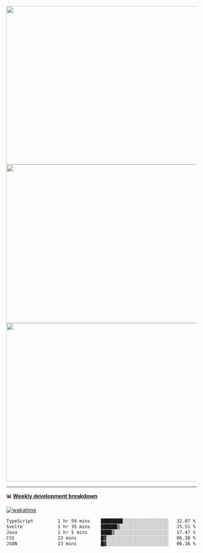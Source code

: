 <p float="left" align="middle"><img src="https://user-images.githubusercontent.com/56089155/195064669-12bd89bb-53c9-44b1-9fd8-993f93f585e1.png" width="600px" height="420px">
<img src="https://user-images.githubusercontent.com/56089155/195064706-c37aa3c8-f669-46c9-abba-1eadcbb910c5.png" width="600px" height="420px">
<img src="https://user-images.githubusercontent.com/56089155/195064753-0de674c7-4fc7-4831-a8a5-402e19cc77be.png" width="600px" height="420px"></p>

<hr />

**📊 [Weekly development breakdown](https://wakatime.com/@Ari24)**

[![wakatime](https://wakatime.com/badge/user/ca34c016-707f-4382-84cf-1823913a1423.svg)](https://wakatime.com/@ca34c016-707f-4382-84cf-1823913a1423)

<!--START_SECTION:waka-->

```txt
TypeScript         1 hr 59 mins    ████████░░░░░░░░░░░░░░░░░   32.07 %
Svelte             1 hr 35 mins    ██████▒░░░░░░░░░░░░░░░░░░   25.51 %
Java               1 hr 5 mins     ████▒░░░░░░░░░░░░░░░░░░░░   17.47 %
CSS                23 mins         █▓░░░░░░░░░░░░░░░░░░░░░░░   06.38 %
JSON               23 mins         █▓░░░░░░░░░░░░░░░░░░░░░░░   06.16 %
```

<!--END_SECTION:waka-->
